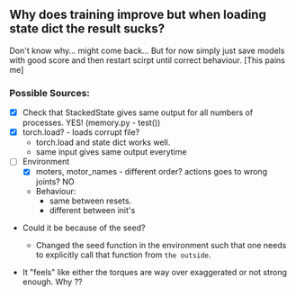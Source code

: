 ## Why does training improve but when loading state dict the result sucks?
Don't know why... might come back...
But for now simply just save models with good score and then restart scirpt until correct behaviour. [This pains me]

### Possible Sources:
* [x] Check that StackedState gives same output for all numbers of processes. YES! (memory.py - test())
*	[x] torch.load? - loads corrupt file?
	* torch.load and state dict works well.
	* same input gives same output everytime
* [ ] Environment
	* [x] moters, motor_names - different order? actions goes to wrong joints? NO
	* Behaviour:
		* same between resets.
		* different between init's
	
* Could it be because of the seed?
	* Changed the seed function in the environment such that one needs to explicitly call that function from `the outside`.

* It "feels" like either the torques are way over exaggerated or not strong enough. Why ??

